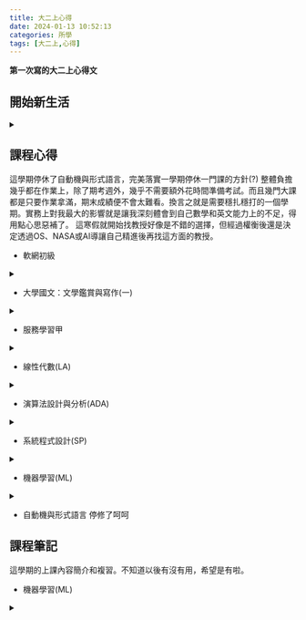 ```yaml
---
title: 大二上心得
date: 2024-01-13 10:52:13
categories: 所學
tags: [大二上,心得]
---
```


__第一次寫的大二上心得文__

<!--more-->
## 開始新生活
<details>
    <summary></summary>
    相對於大一，這學期已不再拘泥於多方涉略，而是開始思考關於大三專題與未來選科的規劃。SP+ADA+ML的組合如預料般累人，雖然自認沒有拿出最大的努力，也有好幾個理應讀書的日子在過度放鬆中度過，但是計畫進展不算太差，創建部落格的想法也終於在這個寒假下定決心。雖然依舊沒有值得一提的成績，但現在開始追逐信睿的腳步也不晚，還請未來的自己好好加油，一併完成學業與計畫。
    第一次試寫課程心得前自己其實看過許多其他人寫的版本，他們對於課程的分數評比與內容鉅細靡遺，就像是在撰寫新生教學手冊那樣用心，從前的我也很喜歡這樣的文章(選課愛死)。
    但是，會仔細看我部落格的，不是我自己便是親近的好友。雖然寫出與正常人相似的課程簡介或心得並不困難，但未來我真正想回頭看到的恐怕不是這種東西，畢竟那特立獨行的學習觀念早已根深蒂固。就算只看實務上，這些對學弟妹而言受益匪淺的文章，對未來的我的必要性也有點微妙。相較於課程本身，我更喜歡回顧的是這些課究竟改變了我甚麼，帶給我甚麼樣的想法，像是日記加備忘錄那樣的感覺。
    當然這種寫法也有缺點。寫得時候會一邊希望有人能在看完後了解自己，一邊又擔心有人在看完後誤解自己，這樣同時存在的矛盾想法總是讓人在完成文章後發呆般看著它許久，同時猶豫著要不要按下 __:q!__ 快捷鍵，把一些太不堪或太露骨的內容刪掉。
    或許這些文能夠在某種程度上達到紀錄與抒發的目的，但我應該永遠都只會將其默認為一種較自由的形象建立工具而已，真令人遺憾。
    也罷，這樣的文之後也不會再寫了，算是對自己的妥協。

</details>

## 課程心得

這學期停休了自動機與形式語言，完美落實一學期停休一門課的方針(?)
整體負擔幾乎都在作業上，除了期考週外，幾乎不需要額外花時間準備考試。而且幾門大課都是只要作業拿滿，期末成績便不會太難看。換言之就是需要穩扎穩打的一個學期。實務上對我最大的影響就是讓我深刻體會到自己數學和英文能力上的不足，得用點心思惡補了。
這寒假就開始找教授好像是不錯的選擇，但經過權衡後還是決定透過OS、NASA或AI導讓自己精進後再找這方面的教授。

- 軟網初級
<details>
    <summary></summary>
    軟網初級算是相當輕鬆。因為數量問題，我們基本上都在拿硬網拍打軟網或是拿硬網拍打硬網。優點是課程氛圍很放鬆，而且老師對於請假和點名其實很寬容，偶爾請同學罩一下不容易被抓，請假後拍照加分的制度也挺不錯，儘管比重不高所以沒差就是。缺點是期末考試的對牆擊球30顆有點難度，成績也改超慢。ADA都出來了軟網還沒出來，助教的拖延症實在嚴重。

</details>

- 大學國文：文學鑑賞與寫作(一)
<details>
    <summary></summary>
    我貌似選到了比較硬的班，就連老師自己都會在第一堂課拼命強調的那種，但它實際帶給我的壓力其實很小。課堂要求就是每週一篇字數在1e4左右的清末小說、一份2000字的探索與書寫作業《愛情的模樣》、一份也是2000字的讀書報告、分析清末小說整體發展的期末臺上報告，以及認真上課聽講。尤其是上課認真聽講，這非重要。
    如果真的完全按進度走，每週閱讀至少會花掉兩三小時，因此每週抽點人時大多數同學都選擇祈禱自己是那個不會被抽中的幸運兒，我也是其中之一。最後果然我抽到了曾經在國中讀過的《老殘遊記》，成功獲得衛冕躺過16週。期中考試佔30%，但只要每次上課都有認真聽講，考試其實不太需要準備，即便只是單純跟著老師簡單刷過文章，要填滿申論題的空格也是綽綽有餘，至於那些蹺課的同學們也只能為其默哀幾秒鐘。雖然我最後因為錯字太多而被扣到沒有90分，好像沒什麼資格說別人QQ。
    話說原本我以為大學國文會被必帶到下學期，結果其實沒有，那就順理成章地將loading推給NASA和可能想上的計系實和離散吧，大三再來選堂甜涼的。

</details>

- 服務學習甲
<details>
    <summary></summary>
    這學期的服務學習甲被我的學生會幹部工作抵免掉。據說在二下開學後之夜的宣傳部才會正式上工，令我無意間想到，如果在寒假退選是不是就可以直接爽躺學分(?)
雖然應該會先被我搭檔和擔任公關長的明奕嘴爛。

</details>

- 線性代數(LA)
<details>
    <summary></summary>
    好啦叫LA只是我的一廂情願，但好像沒人這樣叫，畢竟「線代」已經夠簡潔了。
    郁仁的說法是，資訊系單班線代不用上課不用讀太多書都能爽爽A+，但就我看來，沒刷點題實在有點吃不消，尤其是考古題的存在更是幫了大忙，才沒他說得那麼輕鬆愜意。
    但單純就loading來看，這班線代的確非常甜涼，只要有將作業和上課簡報弄熟，再刷個考古題，基本就能拿A+。課程難度也是侷限於課本例題的程度，各種延伸觀念也不會出現在考試中，就入門和拿分數而言非常親切，但對於想學習新知的人就不太夠，本來還期待和資訊扯上點關係，沒想到在ML中還學到比較多。

</details>

- 演算法設計與分析(ADA)
<details>
    <summary></summary>
    對我而言，ADA就是loading比較輕的DSA。C++讓我可以不用再去手刻一堆奇形怪狀的資料結構，寫起來舒服很多，但是考試也是一樣真的難。課程內容一樣會被拍成影片，但對於作業和考試的幫助老實說不大，最後還是leedcode上與作業長得99%像的題目幫了大忙。論學到的東西，就是發現DP和圖論在競賽與實作專題中時常遇到，未來可以輕易解決這些問題。至於均攤分析(Amortized Analysis)和NPC大概就是研究時比較常用到，到時再回來複習即可。

</details>

- 系統程式設計(SP)
<details>
    <summary></summary>
    信睿曾問過我:「為什麼在你的世界均攤分析永遠比NP問題簡單?」我在各種事情上的見解獨到已經不是一天兩天的了，這裡也是個例子。這學期的課程中，我覺得最有未來發展性的是ML，而收穫最大，最喜歡的課則是SP。除了鄭卜壬的風格很合我的胃口外，在系統上我也少見地沒有別人技壓我一頭的感覺，在實作上給予我很高的成就感，對我的計畫也貢獻良多，甚至讓我大幅更改自己的方針，為逐漸平淡的大學生活增添了幾番轉折與趣味。
    然而這門課所教的底層知識會需要到上OS後才能補足，若在那之後才開始決定自己未來是否要走系統程式的領域不知道算不算晚。畢竟按鄭卜壬的說法，推薦函的內容與我現階段的選擇大有關係。現在就開始看些論文、想點問題應該不錯，但知識不足造成影響的可能性還是令人擔憂。

</details>

- 機器學習(ML)
<details>
  <summary></summary>
    一如既往地，軒田在時間分配上賦予我們最高的自由度，合併了《機器學習基石》和《機器學習技法》的內容(影片)，外加一些應用或補充教材(還是影片)的教學對於規畫學習時間相當友善，金牌制度也很優質，直接讓期末考週沒空寫作業的人額外多出了三天的緩衝。
    然而，這樣的制度有點方便過了頭，以至於我的進度到後期一直都在跟著作業的截止日走，結合拖延症後造成進度表在期末塞車，有點失算QQ。因為我沒有正式學習過線代，僅靠學物理時順便學到的方法來應付，導致上課內容時常難以消化。但是，相對於同時間在修的線代，這門課的理論部分教了我真正想要學到的線代知識，而非變成單純的矩陣計算機。
    雖然在應用上的實作練習還不算足夠，但如果未來需要運用類似的模型或技術，我可以更輕易地找到我所需要的資源。雖說自然語言處理應該會上得更詳細就是XD。

</details>

- 自動機與形式語言
停修了呵呵

## 課程筆記 

這學期的上課內容簡介和複習。不知道以後有沒有用，希望是有啦。

- 機器學習(ML)
<details>
    <summary></summary>
    整體課程規劃為讓初學者認識機器學習的基礎課程。前半簡介機器學習演算法如何達成預測與學習的目標，演算法的發展與實作流程，以及演算法會碰到的問題與克服方法。後半則介紹各種延伸分類法與演算法，並在期末讓我們自行研究並比較不同演算法間的優劣。(這放這裡過簡潔)

</details>
